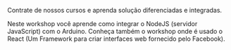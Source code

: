 Contrate de nossos cursos e aprenda solução diferenciadas e integradas.

Neste workshop você aprende como integrar o NodeJS (servidor JavaScript) com o Arduino. Conheça também o workshop onde é usado o React (Um Framework para criar interfaces web fornecido pelo Facebook).